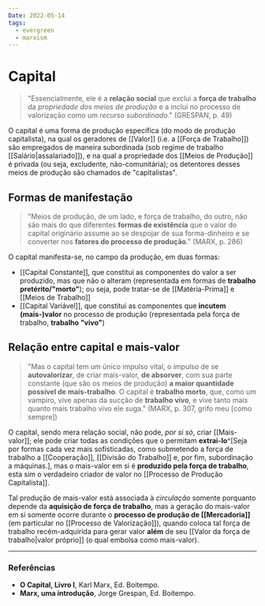 ```yaml
---
Date: 2022-05-14
tags:
  - evergreen
  - marxism
---
```

# Capital
> "Essencialmente, ele é a **relação social** que exclui a **força de trabalho** da *propriedade dos meios de produção* e a inclui no processo de valorização como um *recurso subordinado*." (GRESPAN, p. 49)

O capital é uma forma de produção específica (do modo de produção capitalista), na qual os geradores de [[Valor]] (i.e. a [[Força de Trabalho]]) são empregados de maneira subordinada (sob regime de trabalho [[Salário|assalariado]]), e na qual a propriedade dos [[Meios de Produção]] é privada (ou seja, excludente, não-comunitária); os detentores desses meios de produção são chamados de "capitalistas".

## Formas de manifestação
> "Meios de produção, de um lado, e força de trabalho, do outro, não são mais do que diferentes **formas de existência** que o valor do capital originário assume ao se despojar de sua forma-dinheiro e se converter nos **fatores do processo de produção**." (MARX, p. 286)

O capital manifesta-se, no campo da produção, em duas formas:
- [[Capital Constante]], que constitui as componentes do valor a ser produzido, mas que não o alteram (representada em formas de **trabalho pretérito/"morto"**); ou seja, pode tratar-se de [[Matéria-Prima]] e [[Meios de Trabalho]]
- [[Capital Variável]], que constitui as componentes que **incutem (mais-)valor** no processo de produção (representada pela força de trabalho, **trabalho "vivo"**)

## Relação entre capital e mais-valor
> "Mas o capital tem um único impulso vital, o impulso de se **autovalorizar**, de criar mais-valor, **de absorver**, com sua parte constante (que são os meios de produção) **a maior quantidade possível de mais-trabalho**. 
> O capital é **trabalho morto**, que, como um vampiro, vive apenas da sucção de **trabalho vivo**, e vive tanto mais quanto mais trabalho vivo ele suga." (MARX, p. 307, grifo meu [como sempre])

O capital, sendo mera relação social, não pode, *por si só*, criar [[Mais-valor]]; ele pode criar todas as condições que o permitam **extrai-lo**^[Seja por formas cada vez mais sofisticadas, como submetendo a força de trabalho a [[Cooperação]], [[Divisão do Trabalho]] e, por fim, subordinação a máquinas.], mas o mais-valor em si é **produzido pela força de trabalho**, esta sim o verdadeiro criador de valor no [[Processo de Produção Capitalista]].

Tal produção de mais-valor está associada à *circulação* somente porquanto depende da **aquisição de força de trabalho**, mas a geração do mais-valor em si somente ocorre durante o **processo de produção de [[Mercadoria]]** (em particular no [[Processo de Valorização]]), quando coloca tal força de trabalho recém-adquirida para gerar valor **além** de seu [[Valor da força de trabalho|valor próprio]] (o qual embolsa como mais-valor). 

---
### Referências
- **O Capital, Livro I**, Karl Marx, Ed. Boitempo.
- **Marx, uma introdução**, Jorge Grespan, Ed. Boitempo.